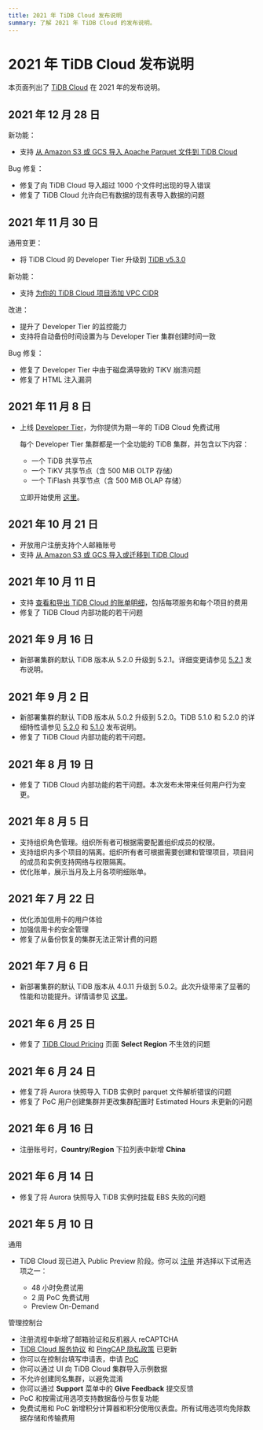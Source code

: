 ```yaml
---
title: 2021 年 TiDB Cloud 发布说明
summary: 了解 2021 年 TiDB Cloud 的发布说明。
---
```


# 2021 年 TiDB Cloud 发布说明

本页面列出了 [TiDB Cloud](https://www.pingcap.com/tidb-cloud/) 在 2021 年的发布说明。

## 2021 年 12 月 28 日

新功能：

* 支持 [从 Amazon S3 或 GCS 导入 Apache Parquet 文件到 TiDB Cloud](/tidb-cloud/import-parquet-files.md)

Bug 修复：

* 修复了向 TiDB Cloud 导入超过 1000 个文件时出现的导入错误
* 修复了 TiDB Cloud 允许向已有数据的现有表导入数据的问题

## 2021 年 11 月 30 日

通用变更：

* 将 TiDB Cloud 的 Developer Tier 升级到 [TiDB v5.3.0](https://docs.pingcap.com/tidb/stable/release-5.3.0)

新功能：

* 支持 [为你的 TiDB Cloud 项目添加 VPC CIDR](/tidb-cloud/set-up-vpc-peering-connections.md)

改进：

* 提升了 Developer Tier 的监控能力
* 支持将自动备份时间设置为与 Developer Tier 集群创建时间一致

Bug 修复：

* 修复了 Developer Tier 中由于磁盘满导致的 TiKV 崩溃问题
* 修复了 HTML 注入漏洞

## 2021 年 11 月 8 日

* 上线 [Developer Tier](/tidb-cloud/select-cluster-tier.md#starter)，为你提供为期一年的 TiDB Cloud 免费试用

    每个 Developer Tier 集群都是一个全功能的 TiDB 集群，并包含以下内容：

    * 一个 TiDB 共享节点
    * 一个 TiKV 共享节点（含 500 MiB OLTP 存储）
    * 一个 TiFlash 共享节点（含 500 MiB OLAP 存储）

  立即开始使用 [这里](/tidb-cloud/tidb-cloud-quickstart.md)。

## 2021 年 10 月 21 日

* 开放用户注册支持个人邮箱账号
* 支持 [从 Amazon S3 或 GCS 导入或迁移到 TiDB Cloud](/tidb-cloud/import-csv-files.md)

## 2021 年 10 月 11 日

* 支持 [查看和导出 TiDB Cloud 的账单明细](/tidb-cloud/tidb-cloud-billing.md#billing-details)，包括每项服务和每个项目的费用
* 修复了 TiDB Cloud 内部功能的若干问题

## 2021 年 9 月 16 日

* 新部署集群的默认 TiDB 版本从 5.2.0 升级到 5.2.1。详细变更请参见 [5.2.1](https://docs.pingcap.com/tidb/stable/release-5.2.1) 发布说明。

## 2021 年 9 月 2 日

* 新部署集群的默认 TiDB 版本从 5.0.2 升级到 5.2.0。TiDB 5.1.0 和 5.2.0 的详细特性请参见 [5.2.0](https://docs.pingcap.com/tidb/stable/release-5.2.0) 和 [5.1.0](https://docs.pingcap.com/tidb/stable/release-5.1.0) 发布说明。
* 修复了 TiDB Cloud 内部功能的若干问题。

## 2021 年 8 月 19 日

* 修复了 TiDB Cloud 内部功能的若干问题。本次发布未带来任何用户行为变更。

## 2021 年 8 月 5 日

* 支持组织角色管理。组织所有者可根据需要配置组织成员的权限。
* 支持组织内多个项目的隔离。组织所有者可根据需要创建和管理项目，项目间的成员和实例支持网络与权限隔离。
* 优化账单，展示当月及上月各项明细账单。

## 2021 年 7 月 22 日

* 优化添加信用卡的用户体验
* 加强信用卡的安全管理
* 修复了从备份恢复的集群无法正常计费的问题

## 2021 年 7 月 6 日

* 新部署集群的默认 TiDB 版本从 4.0.11 升级到 5.0.2。此次升级带来了显著的性能和功能提升。详情请参见 [这里](https://docs.pingcap.com/tidb/stable/release-5.0.0)。

## 2021 年 6 月 25 日

* 修复了 [TiDB Cloud Pricing](https://www.pingcap.com/pricing/) 页面 **Select Region** 不生效的问题

## 2021 年 6 月 24 日

* 修复了将 Aurora 快照导入 TiDB 实例时 parquet 文件解析错误的问题
* 修复了 PoC 用户创建集群并更改集群配置时 Estimated Hours 未更新的问题

## 2021 年 6 月 16 日

* 注册账号时，**Country/Region** 下拉列表中新增 **China**

## 2021 年 6 月 14 日

* 修复了将 Aurora 快照导入 TiDB 实例时挂载 EBS 失败的问题

## 2021 年 5 月 10 日

通用

* TiDB Cloud 现已进入 Public Preview 阶段。你可以 [注册](https://tidbcloud.com/signup) 并选择以下试用选项之一：

    * 48 小时免费试用
    * 2 周 PoC 免费试用
    * Preview On-Demand

管理控制台

* 注册流程中新增了邮箱验证和反机器人 reCAPTCHA
* [TiDB Cloud 服务协议](https://pingcap.com/legal/tidb-cloud-services-agreement) 和 [PingCAP 隐私政策](https://pingcap.com/legal/privacy-policy/) 已更新
* 你可以在控制台填写申请表，申请 [PoC](/tidb-cloud/tidb-cloud-poc.md)
* 你可以通过 UI 向 TiDB Cloud 集群导入示例数据
* 不允许创建同名集群，以避免混淆
* 你可以通过 **Support** 菜单中的 **Give Feedback** 提交反馈
* PoC 和按需试用选项支持数据备份与恢复功能
* 免费试用和 PoC 新增积分计算器和积分使用仪表盘。所有试用选项均免除数据存储和传输费用
